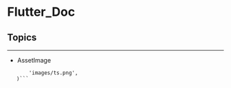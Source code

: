 # Flutter_Doc

## Topics
------------------------------
* AssetImage
```AssetImage(
       'images/ts.png',
   )```
        
